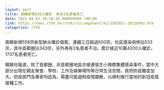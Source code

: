 ```yaml
---
layout: post
title: 南韓新增558人確診　再多2名患者死亡
date: 2021-04-02 10:28:20.000000000 +08:00
link: https://news.rthk.hk/rthk/ch/component/k2/1583921-20210402.htm
categories: rthk
---
```


南韓新增558宗新型肺炎確診個案，連續三日超過500宗，社區感染病例佔533宗，其中首都圈佔343宗，另外再有2名患者不治。累計接近10萬4200人確診，1737名患者死亡。

韓聯社報道，除了首都圈，非首都圈地區亦接連發生小規模集體感染事件，當中大部分出現在親友聚會、學校、工作及娛樂場所等日常生活空間，政府防疫難度加大。防疫部門及專家均認為，需盡可能遏制疫情擴散，以順利推行當地的新冠疫苗接種工作。
